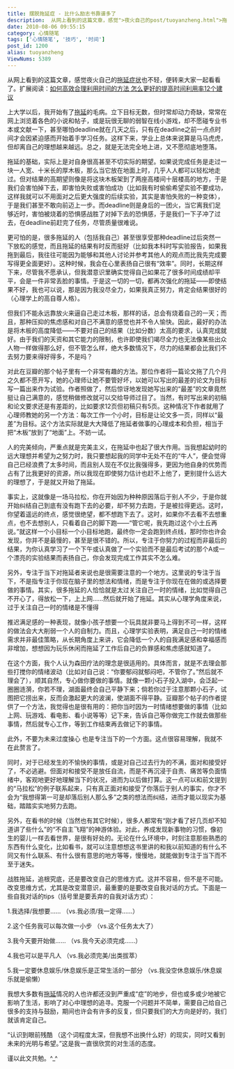```yaml
---
title: 摆脱拖延症 - 比什么励志书靠谱多了
description:  从网上看到的这篇文章，感觉">夜火自己的post/tuoyanzheng.html">拖延症状也不轻，便转来大家一起看看了。上大学以后，我开始有了post/tuoyanzheng.html">拖延的毛病。立下目标无数，但时常却动力奇缺，常常在网上浏览着各色的小说和帖子，或是玩很无聊的弱智在线小游戏，却不愿碰专业书本或文献一下，甚至哪怕deadline就在几天之后，只有在deadline之前一点点时间才会因紧迫感而开始着手学习任务。这样下来，学业上总体来说算是马马虎虎，但却离自己的理想越来越远。总之，就是无法完全地上进，又不愿彻底地堕落。
date: 2010-08-06 09:55:15
category: 心情随笔
tags: ['心情随笔', '技巧', '时间']
post_id: 1200
alias: tuoyanzheng
ViewNums: 5389
---
```


从网上看到的这篇文章，感觉夜火自己的[拖延症状](/blog/tuoyanzheng)也不轻，便转来大家一起看看了。扩展阅读：[如何高效合理利用时间的方法 怎么更好的提高时间利用率12个建议](/blog/gaoxiaoheliliyongshijian12jianyi)

上大学以后，我开始有了[拖延](/blog/tuoyanzheng)的毛病。立下目标无数，但时常却动力奇缺，常常在网上浏览着各色的小说和帖子，或是玩很无聊的弱智在线小游戏，却不愿碰专业书本或文献一下，甚至哪怕deadline就在几天之后，只有在deadline之前一点点时间才会因紧迫感而开始着手学习任务。这样下来，学业上总体来说算是马马虎虎，但却离自己的理想越来越远。总之，就是无法完全地上进，又不愿彻底地堕落。

拖延的基础，实际上是对自身很高甚至不切实际的期望。如果说完成任务是走过一块一人宽、十米长的厚木板，那么当它放在地面上时，几乎人人都可以轻松地走过。但对结果的高期望则像是将这块木板架到了两座高楼间十层楼高的地方，于是我们会害怕掉下去，即害怕失败或害怕成功（比如我有时偷偷希望实验不要成功，这样我就可以不用面对之后更大强度的后续实验，其实是害怕失败的一种变体），于是我们甚至不敢向前迈上一步。而deadline则是身后的一团火，当它离我们足够近时，害怕被烧着的恐惧感战胜了对掉下去的恐惧感，于是我们一下子冲了过去，在deadline前赶完了任务，尽管质量很难说。

更可怕的是，很多拖延的人（包括我自己）甚至很享受那种deadline过后突然一下放松的感觉，而且拖延的结果有时反而挺好（比如我本科时写实验报告，如果我拖到最后，我往往可能因为能够和其他人讨论并参考其他人的观点而比我先完成要写得更全面更好）。这种时候，我会在心里表扬自己很有“效率”。同时，长期这样下来，尽管我不愿承认，但我潜意识里确实觉得自己如果花了很多时间成绩却平平，会是一件非常丢脸的事情。于是这一切的一切，都再次强化的拖延——即使结果不好，我也可以说，那是因为我没尽全力，如果我真正努力，肯定会结果很好的（心理学上的高自尊人格）。

但我们不能永远靠放火来逼自己走过木板，那样的话，总会有烧着自己的一天；而且，那种压抑的焦虑感和对自己不满意的感觉也并不令人愉快。因此，最好的办法是将木板的高度降低——不要对自己的结果（比如分数）太高的要求，认真完成就好。由于我们的天资和其它能力的限制，也许即使我们竭尽全力也无法像某些出众人物一样做得那么好，但不管怎么样，绝大多数情况下，尽力的结果都会比我们不去努力要来得好得多，不是吗？

对此在豆瓣的那个帖子里有一个非常有趣的方法。那位作者将一篇论文拖了几个月之久都不愿开写，她的心理师让她不要管好坏，以她可以写出的最差的论文为目标写一篇出来作为试验。作者照做了，然后惊讶地发现她写出来的“最差”的文章竟然挺让自己满意的，感觉稍做修改就可以交给导师过目了。当然，有时写出来的初稿和论文要求还是有差距的，比如要求12页但初稿只有5页。这种情况下作者就用了心理师教她的另一个方法：每次工作一个小时，目标是让论文多一页，同样以“最差”为目标。这个方法实际就是大大降低了拖延者做事的心理成本和负担，相当于把“木板”放到了“地面”上。不妨一试。

人的完美倾向，严重点就是完美主义，在拖延中也起了很大作用。当我想起幼时的远大理想并希望为之努力时，我只要想起我的同学中无处不在的“牛人”，便会觉得自己已经浪费了太多时间，而且别人现在不仅比我强得多，更因为他自身的优势而占有了比我更好的资源，所以我现在即使努力估计也赶不上他了，更别提什么远大的理想了，于是就又开始了拖延。

事实上，这就像是一场马拉松，你在开始因为种种原因落后于别人不少，于是你就开始纠结自己到底有没有跑下去的必要，却不努力去跑，于是被拉得更远。这时，你望着遥远的终点，感觉很绝望，都不想跑下去了。这时，如果你不去看不去想重点，也不去想别人，只看着自己的脚下跑——“管它呢，我先跑过这个小土丘再说。”就这样一个小目标一个小目标地跑，最终你一定会跑到终点线，那时你也许会发现，你并不是最慢的，甚至是很不错的。所以，专注于你努力的过程而非最后的结果，为你认真学习了一个下午或认真做了一个实验而不是最后考试的那个A或一个漂亮的实验结果而表扬自己，你会发现完成工作其实不怎么难。

另外，专注于当下对拖延者来说也是很需要注意的一个地方。这里说的专注于当下，不是指专注于你现在脑子里的想法和情绪，而是专注于你现在在做的或选择要做的事情。其实，很多拖延的人恰恰就是太过关注自己一时的情绪，比如觉得自己不开心了，得放松一下，上上网……然后就开始了拖延。其实从心理学角度来说，过于关注自己一时的情绪是不懂得

推迟满足感的一种表现，就像小孩子想要一个玩具就非要马上得到不可一样，这样的做法会大大削弱一个人的自制力。而且，心理学实验表明，满足自己一时的情绪需求并非最佳策略，从长期角度上来讲，它会降低一个人的自我满足感和幸福感而非增加，想想因为玩乐休闲而拖延了工作后自己的负罪感和焦虑感就知道了。

在这个方面，我个人认为森田疗法的理念是很适用的。具体而言，就是不去理会那些打搅你的情绪波动（比如对自己说：“你要郁闷就郁闷吧，不管你了。”然后就不理会了），顺其自然，专心做你要做的事情。就像一颗小石子投入湖中，会泛起一圈圈涟漪，你若不理，湖面最终会自己平静下来；倘若你过于注意那颗小石子，试图把它捞出来，反而会激起更大的波澜，使湖面不得平静。豆瓣那个帖子的作者提供了一个方法，我觉得也是很有用的：把你当时因为一时情绪想要做的事情（比如上网、玩游戏、看电影、看小说等等）记下来，告诉自己等你做完工作就去做那些事情，然后就专心工作，等到工作结束再去做记下的事情。

此外，不要为未来过度操心 也是专注当下的一个方面。这点很容易理解，我就不在此赘言了。

同时，对于已经发生的不愉快的事情，或是对自己过去行为的不满，面对和接受好了，不必逃避。但面对和接受不是放任自流，而是不再沉浸于自责、痛苦等负面情绪中，客观地更好地理解当下的状况，进而为以后做打算。这一点可以和前文提到的“马拉松”的例子联系起来，只有真正面对和接受了你落后于别人的事实，你才不会为“我想得第一可是却落后别人那么多”之类的想法而纠结，进而才能以现实为基础，踏踏实实地努力去跑。

另外，在看书的时候（当然也有其它时候），很多人都常有“刚才看了好几页却不知道讲了些什么”的“不自主飞翔”的神游体验。对此，养成发现新事物的习惯，像初生的婴儿一样去看世界，是很有好处的。无论在什么环境中，时刻注意那些熟悉的东西有什么变化，比如看书，就可以注意想想这书里讲的和我以前知道的有什么不同又有什么联系、有什么很有意思的地方等等，慢慢地，就能做到专注于当下而不至于迷失。

战胜拖延，追根究底，还是要改变自己的思维方式。这并不容易，但不是不可能。改变思维方式，尤其是改变潜意识，最重要的是要改变自我对话的方式。下面是一些自我对话的tips（括号里是要丢弃的自我对话方式）：

1.我选择/我想要…… （vs.我必须/我一定得……）

2.这个任务我可以每次做一小步 （vs.这个任务太大了）

3.我今天要开始做…… （vs.我今天必须完成……）

4.我也可以是平凡人 （vs.我必须完美/出类拔萃）

5.我一定要休息娱乐/休息娱乐是正常生活的一部分 （vs.我没空休息娱乐/休息娱乐就是偷懒）

我想大多数有[拖延](/blog/tuoyanzheng)情况的人也许都还没到严重成“症”的地步，但也或多或少地被它影响了生活，影响了对心中理想的追寻。克服一个问题并不简单，需要自己给自己很多的支持与鼓励，期间也许会有许多的反复，但只要我们的大方向是好的，我们就该肯定自己。

“认识到眼前残酷 （这个词程度太深，但我想不出换什么好）的现实，同时又看到未来的光明与希望。”这是我一直很欣赏的对生活的态度。

谨以此文共勉。^_^

